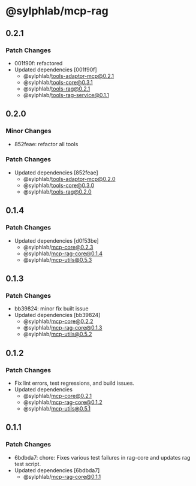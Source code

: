 # @sylphlab/mcp-rag

## 0.2.1

### Patch Changes

- 001f90f: refactored
- Updated dependencies [001f90f]
  - @sylphlab/tools-adaptor-mcp@0.2.1
  - @sylphlab/tools-core@0.3.1
  - @sylphlab/tools-rag@0.2.1
  - @sylphlab/tools-rag-service@0.1.1

## 0.2.0

### Minor Changes

- 852feae: refactor all tools

### Patch Changes

- Updated dependencies [852feae]
  - @sylphlab/tools-adaptor-mcp@0.2.0
  - @sylphlab/tools-core@0.3.0
  - @sylphlab/tools-rag@0.2.0

## 0.1.4

### Patch Changes

- Updated dependencies [d0f53be]
  - @sylphlab/mcp-core@0.2.3
  - @sylphlab/mcp-rag-core@0.1.4
  - @sylphlab/mcp-utils@0.5.3

## 0.1.3

### Patch Changes

- bb39824: minor fix built issue
- Updated dependencies [bb39824]
  - @sylphlab/mcp-core@0.2.2
  - @sylphlab/mcp-rag-core@0.1.3
  - @sylphlab/mcp-utils@0.5.2

## 0.1.2

### Patch Changes

- Fix lint errors, test regressions, and build issues.
- Updated dependencies
  - @sylphlab/mcp-core@0.2.1
  - @sylphlab/mcp-rag-core@0.1.2
  - @sylphlab/mcp-utils@0.5.1

## 0.1.1

### Patch Changes

- 6bdbda7: chore: Fixes various test failures in rag-core and updates rag test script.
- Updated dependencies [6bdbda7]
  - @sylphlab/mcp-rag-core@0.1.1
